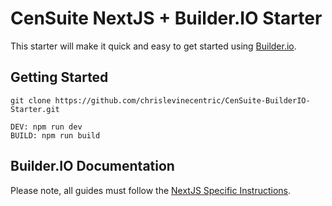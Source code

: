 # CenSuite NextJS + Builder.IO Starter

This starter will make it quick and easy to get started using [Builder.io](https://builder.io).

## Getting Started

```
git clone https://github.com/chrislevinecentric/CenSuite-BuilderIO-Starter.git
```

```
DEV: npm run dev
BUILD: npm run build
```

## Builder.IO Documentation
Please note, all guides must follow the [NextJS Specific Instructions](https://www.builder.io/c/docs/developers).